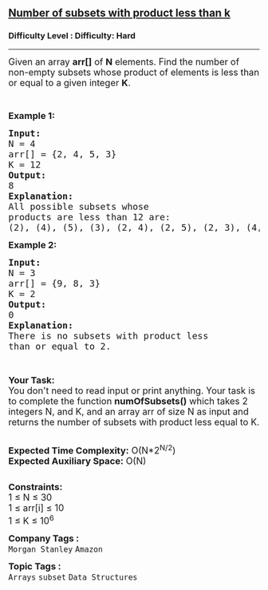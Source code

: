 <h2><a href="https://www.geeksforgeeks.org/problems/number-of-subsets-with-product-less-than-k/0">Number of subsets with product less than k</a></h2><h3>Difficulty Level : Difficulty: Hard</h3><hr><div class="problems_problem_content__Xm_eO"><p><span style="font-size:18px">Given an array <strong>arr[]</strong> of <strong>N</strong> elements. Find the number of non-empty subsets whose product of elements is less than or equal to a given integer <strong>K</strong>. </span></p>

<p>&nbsp;</p>

<p><span style="font-size:18px"><strong>Example 1:</strong></span></p>

<pre><span style="font-size:18px"><strong>Input:
</strong>N = 4
arr[] = {2, 4, 5, 3}
K = 12
<strong>Output:
</strong>8
<strong>Explanation:</strong>
All possible subsets whose 
products are less than 12 are:
(2), (4), (5), (3), (2, 4), (2, 5), (2, 3), (4, 3)</span></pre>

<div><span style="font-size:18px"><strong>Example 2:</strong></span></div>

<pre><span style="font-size:18px"><strong>Input:
</strong>N = 3
arr[] = {9, 8, 3}
K = 2 
<strong>Output:</strong>
0</span>
<span style="font-size:18px"><strong>Explanation:</strong>
There is no subsets with product less
than or equal to 2.</span>

</pre>

<p><br>
<span style="font-size:18px"><strong>Your Task:&nbsp;&nbsp;</strong><br>
You don't need to read input or print anything. Your task is to complete the function <strong>numOfSubsets()</strong>&nbsp;which takes 2 integers N, and K, and an array arr of size N as input and returns the number of subsets with product less equal to K.</span></p>

<p><br>
<span style="font-size:18px"><strong>Expected Time Complexity:</strong> O(N*2<sup>N/2</sup>)<br>
<strong>Expected Auxiliary Space:</strong> O(N)</span></p>

<p><br>
<span style="font-size:18px"><strong>Constraints:</strong><br>
1 ≤ N ≤ 30<br>
1 ≤ arr[i] ≤ 10<br>
1 ≤ K ≤ 10<sup>6</sup></span></p>
</div><p><span style=font-size:18px><strong>Company Tags : </strong><br><code>Morgan Stanley</code>&nbsp;<code>Amazon</code>&nbsp;<br><p><span style=font-size:18px><strong>Topic Tags : </strong><br><code>Arrays</code>&nbsp;<code>subset</code>&nbsp;<code>Data Structures</code>&nbsp;